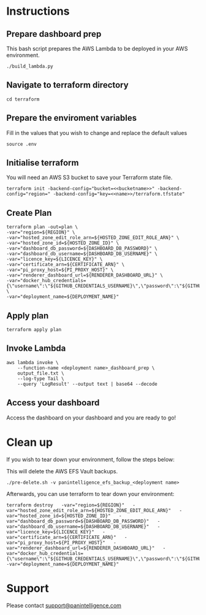 
# Instructions

## Prepare dashboard prep
This bash script prepares the AWS Lambda to be deployed in your AWS environment.
```
./build_lambda.py
```

## Navigate to terraform directory
```
cd terraform
```
## Prepare the enviroment variables
Fill in the values that you wish to change and replace the default values
```
source .env
```

## Initialise terraform
You will need an AWS S3 bucket to save your Terraform state file.
```
terraform init -backend-config="bucket=<<bucketname>>" -backend-config="region=" -backend-config="key=<<name>>/terraform.tfstate"
```

## Create Plan
```
terraform plan -out=plan \
-var="region=${REGION}" \
-var="hosted_zone_edit_role_arn=${HOSTED_ZONE_EDIT_ROLE_ARN}" \
-var="hosted_zone_id=${HOSTED_ZONE_ID}" \
-var="dashboard_db_password=${DASHBOARD_DB_PASSWORD}" \
-var="dashboard_db_username=${DASHBOARD_DB_USERNAME}" \
-var="licence_key=${LICENCE_KEY}" \
-var="certificate_arn=${CERTIFICATE_ARN}" \
-var="pi_proxy_host=${PI_PROXY_HOST}" \
-var="renderer_dashboard_url=${RENDERER_DASHBOARD_URL}" \
-var="docker_hub_credentials={\"username\":\"${GITHUB_CREDENTIALS_USERNAME}\",\"password\":\"${GITHUB_CREDENTIALS_PASSWORD}\"}" \
-var="deployment_name=${DEPLOYMENT_NAME}" 
```

## Apply plan
```
terraform apply plan
```

## Invoke Lambda
``` 
aws lambda invoke \
    --function-name <deployment name>_dashboard_prep \
    output_file.txt \
    --log-type Tail \
    --query 'LogResult' --output text | base64 --decode
```

## Access your dashboard

Access the dashboard on your dashboard and you are ready to go! 



# Clean up

If you wish to tear down your environment, follow the steps below:

This will delete the AWS EFS Vault backups.
```
./pre-delete.sh -v panintelligence_efs_backup_<deployment name>
```

Afterwards, you can use terraform to tear down your environment:
```
terraform destroy   -var="region=${REGION}"   -var="hosted_zone_edit_role_arn=${HOSTED_ZONE_EDIT_ROLE_ARN}"   -var="hosted_zone_id=${HOSTED_ZONE_ID}"   -var="dashboard_db_password=${DASHBOARD_DB_PASSWORD}"   -var="dashboard_db_username=${DASHBOARD_DB_USERNAME}"   -var="licence_key=${LICENCE_KEY}"   -var="certificate_arn=${CERTIFICATE_ARN}"   -var="pi_proxy_host=${PI_PROXY_HOST}"   -var="renderer_dashboard_url=${RENDERER_DASHBOARD_URL}"   -var="docker_hub_credentials={\"username\":\"${GITHUB_CREDENTIALS_USERNAME}\",\"password\":\"${GITHUB_CREDENTIALS_PASSWORD}\"}"   -var="deployment_name=${DEPLOYMENT_NAME}"

```
# Support
Please contact support@panintelligence.com